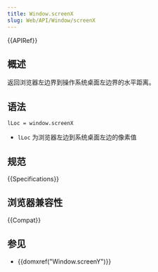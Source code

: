 ```yaml
---
title: Window.screenX
slug: Web/API/Window/screenX
---
```


{{APIRef}}

## 概述

返回浏览器左边界到操作系统桌面左边界的水平距离。

## 语法

```plain
lLoc = window.screenX
```

- `lLoc` 为浏览器左边到系统桌面左边的像素值

## 规范

{{Specifications}}

## 浏览器兼容性

{{Compat}}

## 参见

- {{domxref("Window.screenY")}}
